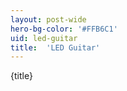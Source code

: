 ```yaml
---
layout: post-wide
hero-bg-color: '#FFB6C1'
uid: led-guitar
title:  'LED Guitar'
---
```


<p>{title}</p>
